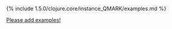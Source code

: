 {% include 1.5.0/clojure.core/instance_QMARK/examples.md %}

[Please add examples!](https://github.com/arrdem/grimoire/edit/master/_includes/1.6.0/clojure.core/instance_QMARK/examples.md)
